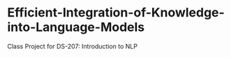 # Efficient-Integration-of-Knowledge-into-Language-Models
Class Project for DS-207: Introduction to NLP
